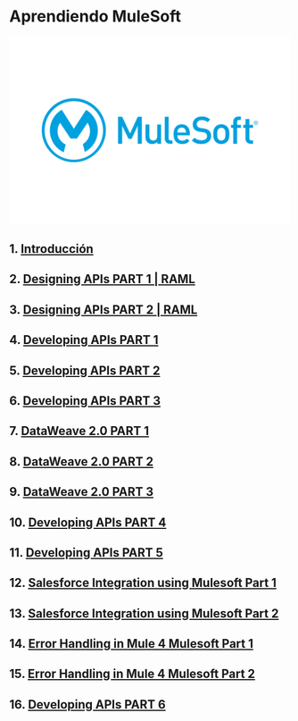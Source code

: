 # Aprendiendo MuleSoft

<div align="center">
    <img src="./Notas/img/MuleSoft-Logo.png" alt="logo" width="600"/>
</div>

## 1. <a href="./Notas/1_Introduccion.md">Introducción</a>

## 2. <a href="./Notas/2_Diseñando_API_Part1.md">Designing APIs PART 1 | RAML</a>

## 3. <a href="./Notas/3_Diseñando_API_Part2.md">Designing APIs PART 2 | RAML</a>

## 4. <a href="./Notas/4_Desarrollando_API_Part1.md">Developing APIs PART 1</a>

## 5. <a href="./Notas/5_Desarrollando_API_Part2.md">Developing APIs PART 2</a>

## 6. <a href="./Notas/6_Desarrollando_API_Part3.md">Developing APIs PART 3</a>

## 7. <a href="./Notas/7_Dataweave_Part1.md">DataWeave 2.0 PART 1</a>

## 8. <a href="./Notas/8_Dataweave_Part2.md">DataWeave 2.0 PART 2</a>

## 9. <a href="./Notas/9_Dataweave_Part3.md">DataWeave 2.0 PART 3</a>

## 10. <a href="./Notas/10_Desarrollando_API_Part4.md">Developing APIs PART 4</a>

## 11. <a href="./Notas/11_Desarrollando_API_Part5.md">Developing APIs PART 5</a>

## 12. <a href="./Notas/12_Salesforce_Int_Part1.md">Salesforce Integration using Mulesoft Part 1</a>

## 13. <a href="./Notas/13_Salesforce_Int_Part2.md">Salesforce Integration using Mulesoft Part 2</a>

## 14. <a href="./Notas/14_ Error_Handling_Part1.md">Error Handling in Mule 4 Mulesoft Part 1</a>

## 15. <a href="./Notas/15_ Error_Handling_Part2.md">Error Handling in Mule 4 Mulesoft Part 2</a>

## 16. <a href="./Notas/16_Desarrollando_API_Part6.md">Developing APIs PART 6</a>
